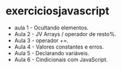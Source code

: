 # exerciciosjavascript
- aula 1 - Ocultando elementos.
- Aula 2 - JV Arrays / operador de resto%.
- Aula 3 - operador +=.
- Aula 4 - Valores constantes e erros.
- Aula 5 - Declarando variáveis.
- Aula 6 - Cindicionais com JavaScript.
